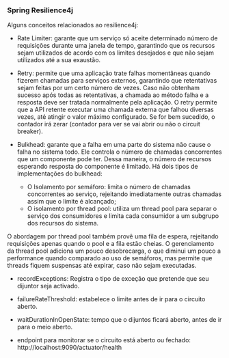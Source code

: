 ### Spring Resilience4j

Alguns conceitos relacionados ao resilience4j:
- Rate Limiter: garante que um serviço só aceite determinado número de requisições durante uma janela de tempo, garantindo que os recursos sejam utilizados de acordo com os limites desejados e que não sejam utilizados até a sua exaustão.

- Retry: permite que uma aplicação trate falhas momentâneas quando fizerem chamadas para serviços externos, garantindo que retentativas sejam feitas por um certo número de vezes. Caso não obtenham sucesso após todas as retentativas, a chamada ao método falha e a resposta deve ser tratada normalmente pela aplicação.
O retry permite que a API retente executar uma chamada externa que falhou diversas vezes, até atingir o valor máximo configurado. Se for bem sucedido, o contador irá zerar (contador para ver se vai abrir ou não o circuit breaker). 

- Bulkhead: garante que a falha em uma parte do sistema não cause o falha no sistema todo. Ele controla o número de chamadas concorrentes que um componente pode ter. Dessa maneira, o número de recursos esperando resposta do componente é limitado. Há dois tipos de implementações do bulkhead:
  - O Isolamento por semáforo: limita o número de chamadas concorrentes ao serviço, rejeitando imediatamente outras chamadas assim que o limite é alcançado;
  - O isolamento por thread pool: utiliza um thread pool para separar o serviço dos consumidores e limita cada consumidor a um subgrupo dos recursos do sistema.
 
 O abordagem por thread pool também provê uma fila de espera, rejeitando requisições apenas quando o pool e a fila estão cheias. O gerenciamento da thread pool adiciona um pouco desobrecarga, o que diminui um pouco a performance quando comparado ao uso de semáforos, mas permite que threads fiquem suspensas até expirar, caso não sejam executadas.
 
 - recordExceptions: Registra o tipo de exceção que pretende que seu dijuntor seja activado.
 
 - failureRateThreshold: estabelece o limite antes de ir para o circuito aberto.
 
 - waitDurationInOpenState: tempo que o dijuntos ficará aberto, antes de ir para o meio aberto.
 
 - endpoint para monitorar se o circuito está aberto ou fechado: http://localhost:9090/actuator/health
